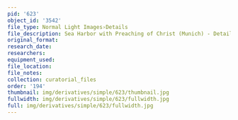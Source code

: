 ```yaml
---
pid: '623'
object_id: '3542'
file_type: Normal Light Images›Details
file_description: Sea Harbor with Preaching of Christ (Munich) - Detail 2
original_format:
research_date:
researchers:
equipment_used:
file_location:
file_notes:
collection: curatorial_files
order: '194'
thumbnail: img/derivatives/simple/623/thumbnail.jpg
fullwidth: img/derivatives/simple/623/fullwidth.jpg
full: img/derivatives/simple/623/fullwidth.jpg
---
```

